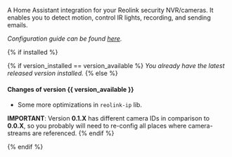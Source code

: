 A Home Assistant integration for your Reolink security NVR/cameras. It enables you to detect motion, control IR lights, recording, and sending emails.

*Configuration guide can be found [here](https://github.com/JimStar/reolink_cctv/blob/master/README.md).*


{% if installed %}

{% if version_installed == version_available  %}
*You already have the latest released version installed.*
{% else %}
#### Changes of version {{ version_available }}

- Some more optimizations in `reolink-ip` lib.

**IMPORTANT**: Version **0.1.X** has different camera IDs in comparison to **0.0.X**, so you probably will need to re-config all places where camera-streams are referenced.
{% endif %}

{% endif %}
